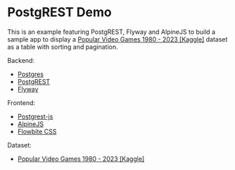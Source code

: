 # PostgREST Demo

This is an example featuring PostgREST, Flyway and AlpineJS to build a sample app to display a [Popular Video Games 1980 - 2023 [Kaggle]](https://www.kaggle.com/datasets/arnabchaki/popular-video-games-1980-2023) dataset as a table with sorting and pagination.

Backend:

- [Postgres](https://www.postgresql.org/)
- [PostgREST](https://postgrest.org/en/stable/index.html)
- [Flyway](https://github.com/flyway/flyway)

Frontend:

- [Postgrest-js](https://github.com/supabase/postgrest-js)
- [AlpineJS](https://alpinejs.dev/)
- [Flowbite CSS](https://flowbite.com/)

Dataset:

- [Popular Video Games 1980 - 2023 [Kaggle]](https://www.kaggle.com/datasets/arnabchaki/popular-video-games-1980-2023)

